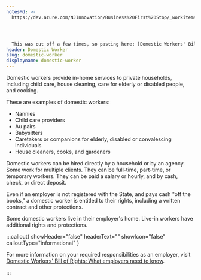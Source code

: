 ```yaml
---
notesMd: >-
  https://dev.azure.com/NJInnovation/Business%20First%20Stop/_workitems/edit/5923




  This was cut off a few times, so pasting here: [Domestic Workers' Bill of Rights: What employers need to know](https://www.nj.gov/labor/myworkrights/worker-protections/domestic_workers/domesticworkerrights_employers.shtml)
header: Domestic Worker
slug: domestic-worker
displayname: domestic-worker
---
```

Domestic workers provide in-home services to private households, including child care, house cleaning, care for elderly or disabled people, and cooking.

These are examples of domestic workers:

* Nannies
* Child care providers
* Au pairs
* Babysitters
* Caretakers or companions for elderly, disabled or convalescing individuals
* House cleaners, cooks, and gardeners

Domestic workers can be hired directly by a household or by an agency. Some work for multiple clients. They can be full-time, part-time, or temporary workers. They can be paid a salary or hourly, and by cash, check, or direct deposit.

Even if an employer is not registered with the State, and pays cash "off the books," a domestic worker is entitled to their rights, including a written contract and other protections.

Some domestic workers live in their employer's home. Live-in workers have additional rights and protections.

:::callout{ showHeader="false" headerText="" showIcon="false" calloutType="informational" }

For more information on your required responsibilities as an employer, visit [Domestic Workers' Bill of Rights: What employers need to know](https://www.nj.gov/labor/myworkrights/worker-protections/domestic_workers/domesticworkerrights_employers.shtml).

:::